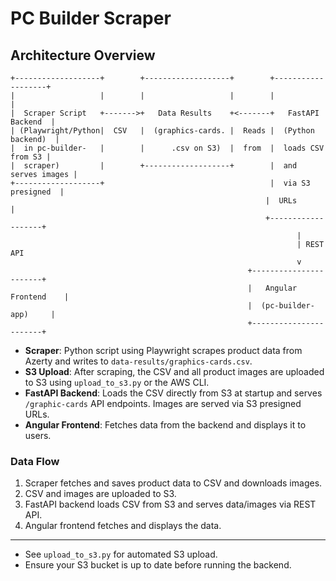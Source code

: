 # PC Builder Scraper

## Architecture Overview

```
+-------------------+        +-------------------+        +-------------------+
|                   |        |                   |        |                   |
|  Scraper Script   +------->+   Data Results    +<-------+   FastAPI Backend  |
| (Playwright/Python|  CSV   |  (graphics-cards. |  Reads |  (Python backend)  |
|  in pc-builder-   |        |      .csv on S3)  |  from  |  loads CSV from S3 |
|  scraper)         |        +-------------------+        |  and serves images |
+-------------------+                                     |  via S3 presigned  |
                                                         |  URLs              |
                                                         +-------------------+
                                                                |
                                                                | REST API
                                                                v
                                                     +-----------------------+
                                                     |   Angular Frontend    |
                                                     |  (pc-builder-app)     |
                                                     +-----------------------+
```

- **Scraper**: Python script using Playwright scrapes product data from Azerty and writes to `data-results/graphics-cards.csv`.
- **S3 Upload**: After scraping, the CSV and all product images are uploaded to S3 using `upload_to_s3.py` or the AWS CLI.
- **FastAPI Backend**: Loads the CSV directly from S3 at startup and serves `/graphic-cards` API endpoints. Images are served via S3 presigned URLs.
- **Angular Frontend**: Fetches data from the backend and displays it to users.

### Data Flow
1. Scraper fetches and saves product data to CSV and downloads images.
2. CSV and images are uploaded to S3.
3. FastAPI backend loads CSV from S3 and serves data/images via REST API.
4. Angular frontend fetches and displays the data.

---

- See `upload_to_s3.py` for automated S3 upload.
- Ensure your S3 bucket is up to date before running the backend.

